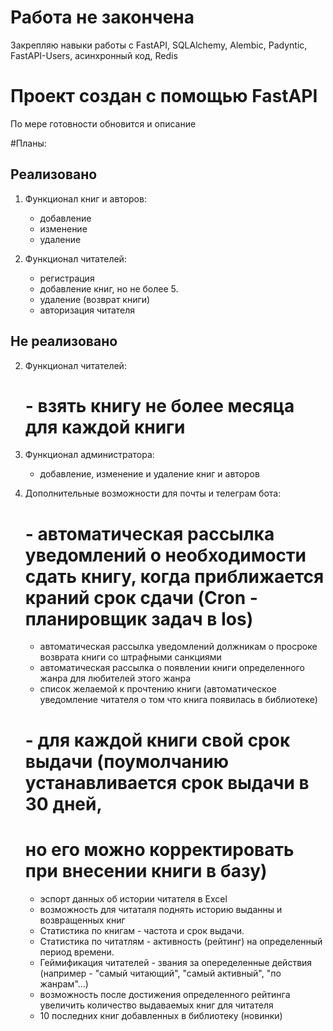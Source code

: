 # Работа не закончена

Закрепляю навыки работы с FastAPI, SQLAlchemy, Alembic, Padyntic, FastAPI-Users, асинхронный код, Redis

# Проект создан с помощью FastAPI

По мере готовности обновится и описание

#Планы:
  ## Реализовано
 1. Функционал книг и авторов:
    - добавление
    - изменение 
    - удаление  
  
 2. Функционал читателей:
    - регистрация
    - добавление книг, но не более 5.
    - удаление (возврат книги)
    - авторизация читателя


  ## Не реализовано
 2. Функционал читателей:
    # - взять книгу не более месяца для каждой книги


 3. Функционал администратора:
    - добавление, изменение и удаление книг и авторов

 4. Дополнительные возможности для почты и телеграм бота:
    # - автоматическая рассылка уведомлений о необходимости сдать книгу, когда приближается краний срок сдачи (Cron - планировщик задач в Ios)
    - автоматическая рассылка уведомлений должникам о просроке возврата книги со штрафными санкциями
    - автоматическая рассылка о появлении книги определенного жанра для любителей этого жанра
    - список желаемой к прочтению книги (автоматическое уведомление читателя о том что книга появилась в библиотеке)
    # - для каждой книги свой срок выдачи (поумолчанию устанавливается срок выдачи в 30 дней, 
    #  но его можно корректировать при внесении книги в базу)
    - эспорт данных об истории читателя в Excel
    - возможность для читаталя поднять историю выданны и возвращенных книг
    - Статистика по книгам - частота и срок выдачи.
    - Статистика по читатлям - активность (рейтинг) на определенный период времени.
    - Геймификация читателей - звания за опеределенные действия (например - "самый читающий", "самый активный", "по жанрам"...)
    - возможность после достижения определенного рейтинга увеличить количество выдаваемых книг для читателя
    - 10 последних книг добавленных в библиотеку (новинки)

 
